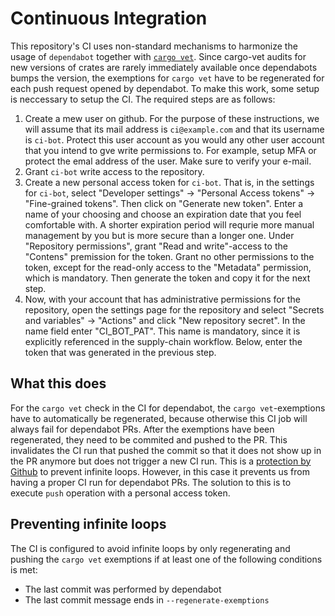 # Continuous Integration

This repository's CI uses non-standard mechanisms to harmonize the usage of `dependabot` together with [`cargo vet`](https://mozilla.github.io/cargo-vet/). Since cargo-vet audits for new versions of crates are rarely immediately available once dependabots bumps the version,
the exemptions for `cargo vet` have to be regenerated for each push request opened by dependabot. To make this work, some setup is neccessary to setup the CI. The required steps are as follows:

1. Create a mew user on github. For the purpose of these instructions, we will assume that its mail address is `ci@example.com` and that its username is `ci-bot`. Protect this user account as you would any other user account that you intend to gve write permissions to. For example, setup MFA or protect the emal address of the user. Make sure to verify your e-mail.
2. Grant `ci-bot` write access to the repository.
3. Create a new personal access token for `ci-bot`. That is, in the settings for `ci-bot`, select "Developer settings" -> "Personal Access tokens" -> "Fine-grained tokens". Then click on "Generate new token". Enter a name of your choosing and choose an expiration date that you feel comfortable with. A shorter expiration period will requrie more manual management by you but is more secure than a longer one. Under "Repository permissions", grant "Read and write"-access to the "Contens" premission for the token. Grant no other permissions to the token, except for the read-only access to the "Metadata" permission, which is mandatory. Then generate the token and copy it for the next step.
4. Now, with your account that has administrative permissions for the repository, open the settings page for the repository and select "Secrets and variables" -> "Actions" and click "New repository secret". In the name field enter "CI_BOT_PAT". This name is mandatory, since it is explicitly referenced in the supply-chain workflow. Below, enter the token that was generated in the previous step.

## What this does

For the `cargo vet` check in the CI for dependabot, the `cargo vet`-exemptions have to automatically be regenerated, because otherwise this CI job will always fail for dependabot PRs. After the exemptions have been regenerated, they need to be commited and pushed to the PR. This invalidates the CI run that pushed the commit so that it does not show up in the PR anymore but does not trigger a new CI run. This is a [protection by Github](https://docs.github.com/en/actions/security-for-github-actions/security-guides/automatic-token-authentication#using-the-github_token-in-a-workflow) to prevent infinite loops. However, in this case it prevents us from having a proper CI run for dependabot PRs. The solution to this is to execute `push` operation with a personal access token.

## Preventing infinite loops

The CI is configured to avoid infinite loops by only regenerating and pushing the `cargo vet` exemptions if at least one of the following conditions is met:

- The last commit was performed by dependabot
- The last commit message ends in `--regenerate-exemptions`
